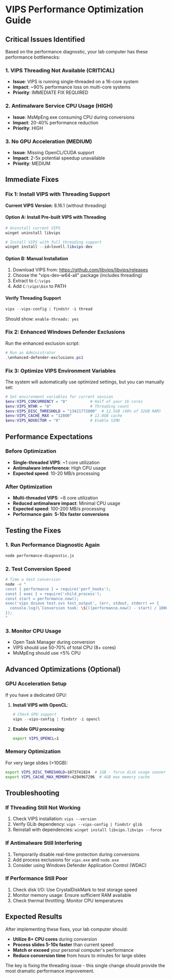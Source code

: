 # VIPS Performance Optimization Guide

## Critical Issues Identified

Based on the performance diagnostic, your lab computer has these performance bottlenecks:

### 1. **VIPS Threading Not Available** (CRITICAL)
- **Issue**: VIPS is running single-threaded on a 16-core system
- **Impact**: ~90% performance loss on multi-core systems
- **Priority**: IMMEDIATE FIX REQUIRED

### 2. **Antimalware Service CPU Usage** (HIGH)
- **Issue**: MsMpEng.exe consuming CPU during conversions
- **Impact**: 20-40% performance reduction
- **Priority**: HIGH

### 3. **No GPU Acceleration** (MEDIUM)
- **Issue**: Missing OpenCL/CUDA support
- **Impact**: 2-5x potential speedup unavailable
- **Priority**: MEDIUM

## Immediate Fixes

### Fix 1: Install VIPS with Threading Support

**Current VIPS Version**: 8.16.1 (without threading)

#### Option A: Install Pre-built VIPS with Threading
```powershell
# Uninstall current VIPS
winget uninstall libvips

# Install VIPS with full threading support
winget install --id=lovell.libvips-dev
```

#### Option B: Manual Installation
1. Download VIPS from: https://github.com/libvips/libvips/releases
2. Choose the "vips-dev-w64-all" package (includes threading)
3. Extract to `C:\vips`
4. Add `C:\vips\bin` to PATH

#### Verify Threading Support
```powershell
vips --vips-config | findstr -i thread
```
Should show: `enable-threads: yes`

### Fix 2: Enhanced Windows Defender Exclusions

Run the enhanced exclusion script:

```powershell
# Run as Administrator
.\enhanced-defender-exclusions.ps1
```

### Fix 3: Optimize VIPS Environment Variables

The system will automatically use optimized settings, but you can manually set:

```powershell
# Set environment variables for current session
$env:VIPS_CONCURRENCY = "8"          # Half of your 16 cores
$env:VIPS_NTHR = "8"                 # Threading count
$env:VIPS_DISC_THRESHOLD = "13421772800"  # 12.5GB (40% of 32GB RAM)
$env:VIPS_CACHE_MAX = "12800"        # 12.8GB cache
$env:VIPS_NOVECTOR = "0"             # Enable SIMD
```

## Performance Expectations

### Before Optimization
- **Single-threaded VIPS**: ~1 core utilization
- **Antimalware interference**: High CPU usage
- **Expected speed**: 10-20 MB/s processing

### After Optimization
- **Multi-threaded VIPS**: ~8 core utilization
- **Reduced antimalware impact**: Minimal CPU usage
- **Expected speed**: 100-200 MB/s processing
- **Performance gain**: **5-10x faster conversions**

## Testing the Fixes

### 1. Run Performance Diagnostic Again
```bash
node performance-diagnostic.js
```

### 2. Test Conversion Speed
```bash
# Time a test conversion
node -e "
const { performance } = require('perf_hooks');
const { exec } = require('child_process');
const start = performance.now();
exec('vips dzsave test.svs test_output', (err, stdout, stderr) => {
  console.log(\`Conversion took: \${((performance.now() - start) / 1000).toFixed(1)} seconds\`);
});
"
```

### 3. Monitor CPU Usage
- Open Task Manager during conversion
- VIPS should use 50-70% of total CPU (8+ cores)
- MsMpEng should use <5% CPU

## Advanced Optimizations (Optional)

### GPU Acceleration Setup
If you have a dedicated GPU:

1. **Install VIPS with OpenCL**:
   ```powershell
   # Check GPU support
   vips --vips-config | findstr -i opencl
   ```

2. **Enable GPU processing**:
   ```bash
   export VIPS_OPENCL=1
   ```

### Memory Optimization
For very large slides (>10GB):

```bash
export VIPS_DISC_THRESHOLD=1073741824  # 1GB - force disk usage sooner
export VIPS_CACHE_MAX_MEMORY=4294967296  # 4GB max memory cache
```

## Troubleshooting

### If Threading Still Not Working
1. Check VIPS installation: `vips --version`
2. Verify GLib dependency: `vips --vips-config | findstr glib`
3. Reinstall with dependencies: `winget install libvips.libvips --force`

### If Antimalware Still Interfering
1. Temporarily disable real-time protection during conversions
2. Add process exclusions for `vips.exe` and `node.exe`
3. Consider using Windows Defender Application Control (WDAC)

### If Performance Still Poor
1. Check disk I/O: Use CrystalDiskMark to test storage speed
2. Monitor memory usage: Ensure sufficient RAM available
3. Check thermal throttling: Monitor CPU temperatures

## Expected Results

After implementing these fixes, your lab computer should:
- **Utilize 8+ CPU cores** during conversion
- **Process slides 5-10x faster** than current speed
- **Match or exceed** your personal computer's performance
- **Reduce conversion time** from hours to minutes for large slides

The key is fixing the threading issue - this single change should provide the most dramatic performance improvement.
